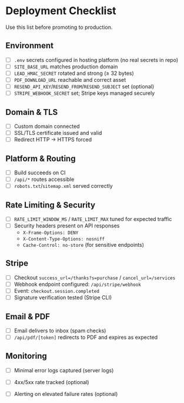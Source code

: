 # Deployment Checklist

Use this list before promoting to production.

## Environment
- [ ] `.env` secrets configured in hosting platform (no real secrets in repo)
- [ ] `SITE_BASE_URL` matches production domain
- [ ] `LEAD_HMAC_SECRET` rotated and strong (≥ 32 bytes)
- [ ] `PDF_DOWNLOAD_URL` reachable and correct asset
- [ ] `RESEND_API_KEY`/`RESEND_FROM`/`RESEND_SUBJECT` set (optional)
- [ ] `STRIPE_WEBHOOK_SECRET` set; Stripe keys managed securely

## Domain & TLS
- [ ] Custom domain connected
- [ ] SSL/TLS certificate issued and valid
- [ ] Redirect HTTP → HTTPS forced

## Platform & Routing
- [ ] Build succeeds on CI
- [ ] `/api/*` routes accessible
- [ ] `robots.txt`/`sitemap.xml` served correctly

## Rate Limiting & Security
- [ ] `RATE_LIMIT_WINDOW_MS` / `RATE_LIMIT_MAX` tuned for expected traffic
- [ ] Security headers present on API responses
  - `X-Frame-Options: DENY`
  - `X-Content-Type-Options: nosniff`
  - `Cache-Control: no-store` (for sensitive endpoints)

## Stripe
- [ ] Checkout `success_url=/thanks?s=purchase` / `cancel_url=/services`
- [ ] Webhook endpoint configured: `/api/stripe/webhook`
- [ ] Event: `checkout.session.completed`
- [ ] Signature verification tested (Stripe CLI)

## Email & PDF
- [ ] Email delivers to inbox (spam checks)
- [ ] `/api/pdf/[token]` redirects to PDF and expires as expected

## Monitoring
- [ ] Minimal error logs captured (server logs)
- [ ] 4xx/5xx rate tracked (optional)
- [ ] Alerting on elevated failure rates (optional)

